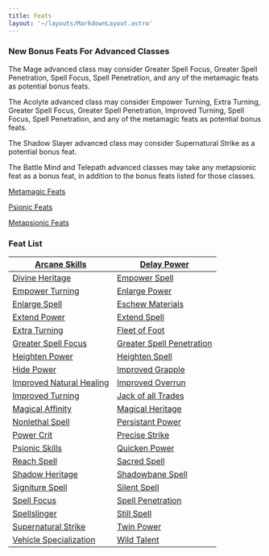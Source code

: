 ```yaml
---
title: Feats
layout: '~/layouts/MarkdownLayout.astro'
---
```

###  New Bonus Feats For Advanced Classes

The Mage advanced class may consider Greater Spell Focus, Greater Spell
Penetration, Spell Focus, Spell Penetration, and any of the metamagic feats as
potential bonus feats.

The Acolyte advanced class may consider Empower Turning, Extra Turning,
Greater Spell Focus, Greater Spell Penetration, Improved Turning, Spell Focus,
Spell Penetration, and any of the metamagic feats as potential bonus feats.

The Shadow Slayer advanced class may consider Supernatural Strike as a
potential bonus feat.

The Battle Mind and Telepath advanced classes may take any metapsionic feat as
a bonus feat, in addition to the bonus feats listed for those classes.

[ Metamagic Feats ](/arcana.d20.srd/feats/metamagic.feats)

[ Psionic Feats ](/arcana.d20.srd/feats/psionic.feats)

[ Metapsionic Feats ](/arcana.d20.srd/feats/metapsionic.feats)

###  Feat List

| [ Arcane Skills ](/arcana.d20.srd/feats/arcane.skills) | [ Delay Power ](/arcana.d20.srd/feats/delay.power) |
|---|---|
| [ Divine Heritage ](/arcana.d20.srd/feats/divine.heritage) | [ Empower Spell ](/arcana.d20.srd/feats/empower.spell) |
| [ Empower Turning ](/arcana.d20.srd/feats/empower.turning) | [ Enlarge Power ](/arcana.d20.srd/feats/enlarge.power) |
| [ Enlarge Spell ](/arcana.d20.srd/feats/enlarge.spell) | [ Eschew Materials ](/arcana.d20.srd/feats/eschew.materials) |
| [ Extend Power ](/arcana.d20.srd/feats/extend.power) | [ Extend Spell ](/arcana.d20.srd/feats/extend.spell) |
| [ Extra Turning ](/arcana.d20.srd/feats/extra.turning) | [ Fleet of Foot ](/arcana.d20.srd/feats/fleet.of.foot) |
| [ Greater Spell Focus ](/arcana.d20.srd/feats/greater.spell.focus) | [ Greater Spell Penetration ](/arcana.d20.srd/feats/greater.spell.penetration) |
| [ Heighten Power ](/arcana.d20.srd/feats/heighten.power) | [ Heighten Spell ](/arcana.d20.srd/feats/heighten.spell) |
| [ Hide Power ](/arcana.d20.srd/feats/hide.power) | [ Improved Grapple ](/arcana.d20.srd/feats/improved.grapple) |
| [ Improved Natural Healing ](/arcana.d20.srd/feats/improved.natural.healing) | [ Improved Overrun ](/arcana.d20.srd/feats/improved.overrun) |
| [ Improved Turning ](/arcana.d20.srd/feats/improved.turning) | [ Jack of all Trades ](/arcana.d20.srd/feats/jack.of.all.trades) |
| [ Magical Affinity ](/arcana.d20.srd/feats/magical.affinity) | [ Magical Heritage ](/arcana.d20.srd/feats/magical.heritage) |
| [ Nonlethal Spell ](/arcana.d20.srd/feats/nonlethal.spell) | [ Persistant Power ](/arcana.d20.srd/feats/persistant.power) |
| [ Power Crit ](/arcana.d20.srd/feats/power.crit) | [ Precise Strike ](/arcana.d20.srd/feats/precise.strike) |
| [ Psionic Skills ](/arcana.d20.srd/feats/psionic.skills) | [ Quicken Power ](/arcana.d20.srd/feats/quicken.power) |
| [ Reach Spell ](/arcana.d20.srd/feats/reach.spell) | [ Sacred Spell ](/arcana.d20.srd/feats/sacred.spell) |
| [ Shadow Heritage ](/arcana.d20.srd/feats/shadow.heritage) | [ Shadowbane Spell ](/arcana.d20.srd/feats/shadowbane.spell) |
| [ Signiture Spell ](/arcana.d20.srd/feats/signiture.spell) | [ Silent Spell ](/arcana.d20.srd/feats/silent.spell) |
| [ Spell Focus ](/arcana.d20.srd/feats/spell.focus) | [ Spell Penetration ](/arcana.d20.srd/feats/spell.penetration) |
| [ Spellslinger ](/arcana.d20.srd/feats/spellslinger) | [ Still Spell ](/arcana.d20.srd/feats/still.spell) |
| [ Supernatural Strike ](/arcana.d20.srd/feats/supernatural.strike) | [ Twin Power ](/arcana.d20.srd/feats/twin.power) |
| [ Vehicle Specialization ](/arcana.d20.srd/feats/vehicle.specialization) | [ Wild Talent ](/arcana.d20.srd/feats/wild.talent) |
